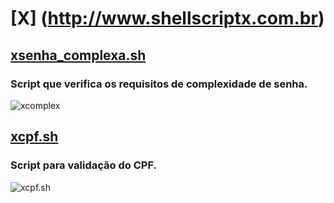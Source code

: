 # [X] (http://www.shellscriptx.com.br)

## [xsenha_complexa.sh](https://github.com/shellscriptx/X/blob/master/xsenha_complexa.sh)
### Script que verifica os requisitos de complexidade de senha.
![xcomplex](https://3.bp.blogspot.com/-khGZNFV-gXc/WD7UeP4lhwI/AAAAAAAAIDc/ajJD72Yel5AvfperJFCTesxTa3DvqLqUACLcB/s1600/xsenha_complexa.png)

## [xcpf.sh](https://github.com/shellscriptx/X/blob/master/xcpf.sh)
### Script para validação do CPF.
![xcpf.sh](https://3.bp.blogspot.com/-Cp72QzN2f64/WD7Dqpg_9aI/AAAAAAAAIDM/v4YjYqM-7I84u_n3yWuZTtj2koD4EvudgCLcB/s1600/xcpf.png)

